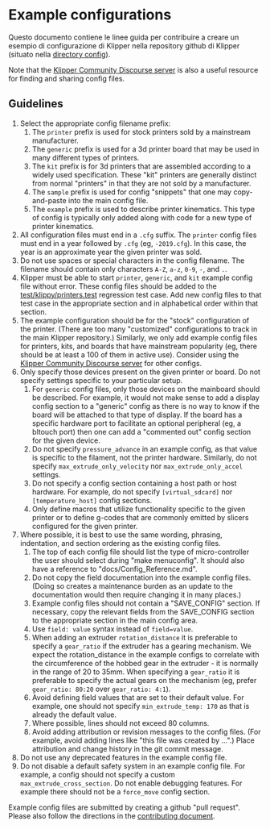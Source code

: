 # Example configurations

Questo documento contiene le linee guida per contribuire a creare un esempio di configurazione di Klipper nella repository github di Klipper (situato nella [directory config](../config/)).

Note that the [Klipper Community Discourse server](https://community.klipper3d.org) is also a useful resource for finding and sharing config files.

## Guidelines

1. Select the appropriate config filename prefix:
   1. The `printer` prefix is used for stock printers sold by a mainstream manufacturer.
   1. The `generic` prefix is used for a 3d printer board that may be used in many different types of printers.
   1. The `kit` prefix is for 3d printers that are assembled according to a widely used specification. These "kit" printers are generally distinct from normal "printers" in that they are not sold by a manufacturer.
   1. The `sample` prefix is used for config "snippets" that one may copy-and-paste into the main config file.
   1. The `example` prefix is used to describe printer kinematics. This type of config is typically only added along with code for a new type of printer kinematics.
1. All configuration files must end in a `.cfg` suffix. The `printer` config files must end in a year followed by `.cfg` (eg, `-2019.cfg`). In this case, the year is an approximate year the given printer was sold.
1. Do not use spaces or special characters in the config filename. The filename should contain only characters `A-Z`, `a-z`, `0-9`, `-`, and `.`.
1. Klipper must be able to start `printer`, `generic`, and `kit` example config file without error. These config files should be added to the [test/klippy/printers.test](../test/klippy/printers.test) regression test case. Add new config files to that test case in the appropriate section and in alphabetical order within that section.
1. The example configuration should be for the "stock" configuration of the printer. (There are too many "customized" configurations to track in the main Klipper repository.) Similarly, we only add example config files for printers, kits, and boards that have mainstream popularity (eg, there should be at least a 100 of them in active use). Consider using the [Klipper Community Discourse server](https://community.klipper3d.org) for other configs.
1. Only specify those devices present on the given printer or board. Do not specify settings specific to your particular setup.
   1. For `generic` config files, only those devices on the mainboard should be described. For example, it would not make sense to add a display config section to a "generic" config as there is no way to know if the board will be attached to that type of display. If the board has a specific hardware port to facilitate an optional peripheral (eg, a bltouch port) then one can add a "commented out" config section for the given device.
   1. Do not specify `pressure_advance` in an example config, as that value is specific to the filament, not the printer hardware. Similarly, do not specify `max_extrude_only_velocity` nor `max_extrude_only_accel` settings.
   1. Do not specify a config section containing a host path or host hardware. For example, do not specify `[virtual_sdcard]` nor `[temperature_host]` config sections.
   1. Only define macros that utilize functionality specific to the given printer or to define g-codes that are commonly emitted by slicers configured for the given printer.
1. Where possible, it is best to use the same wording, phrasing, indentation, and section ordering as the existing config files.
   1. The top of each config file should list the type of micro-controller the user should select during "make menuconfig". It should also have a reference to "docs/Config_Reference.md".
   1. Do not copy the field documentation into the example config files. (Doing so creates a maintenance burden as an update to the documentation would then require changing it in many places.)
   1. Example config files should not contain a "SAVE_CONFIG" section. If necessary, copy the relevant fields from the SAVE_CONFIG section to the appropriate section in the main config area.
   1. Use `field: value` syntax instead of `field=value`.
   1. When adding an extruder `rotation_distance` it is preferable to specify a `gear_ratio` if the extruder has a gearing mechanism. We expect the rotation_distance in the example configs to correlate with the circumference of the hobbed gear in the extruder - it is normally in the range of 20 to 35mm. When specifying a `gear_ratio` it is preferable to specify the actual gears on the mechanism (eg, prefer `gear_ratio: 80:20` over `gear_ratio: 4:1`).
   1. Avoid defining field values that are set to their default value. For example, one should not specify `min_extrude_temp: 170` as that is already the default value.
   1. Where possible, lines should not exceed 80 columns.
   1. Avoid adding attribution or revision messages to the config files. (For example, avoid adding lines like "this file was created by ...".) Place attribution and change history in the git commit message.
1. Do not use any deprecated features in the example config file.
1. Do not disable a default safety system in an example config file. For example, a config should not specify a custom `max_extrude_cross_section`. Do not enable debugging features. For example there should not be a `force_move` config section.

Example config files are submitted by creating a github "pull request". Please also follow the directions in the [contributing document](CONTRIBUTING.md).
